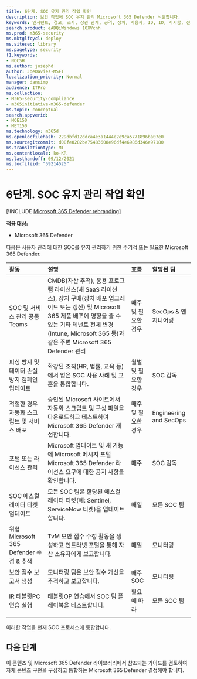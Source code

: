 ```yaml
---
title: 6단계. SOC 유지 관리 작업 확인
description: 보안 작업에 SOC 유지 관리 Microsoft 365 Defender 식별합니다.
keywords: 인시던트, 경고, 조사, 상관 관계, 공격, 장치, 사용자, ID, ID, 사서함, 전자 메일, 365, microsoft, m365, 인시던트 대응, 사이버 공격, 보안 작업, soc
search.product: eADQiWindows 10XVcnh
ms.prod: m365-security
ms.mktglfcycl: deploy
ms.sitesec: library
ms.pagetype: security
f1.keywords:
- NOCSH
ms.author: josephd
author: JoeDavies-MSFT
localization_priority: Normal
manager: dansimp
audience: ITPro
ms.collection:
- M365-security-compliance
- m365initiative-m365-defender
ms.topic: conceptual
search.appverid:
- MOE150
- MET150
ms.technology: m365d
ms.openlocfilehash: 229dbfd12ddca4e3a1444e2e9ca5771896ba07e0
ms.sourcegitcommit: d08fe0282be75483608e96df4e6986d346e97180
ms.translationtype: MT
ms.contentlocale: ko-KR
ms.lasthandoff: 09/12/2021
ms.locfileid: "59214525"
---
```

# <a name="step-6-identify-soc-maintenance-tasks"></a>6단계. SOC 유지 관리 작업 확인

[!INCLUDE [Microsoft 365 Defender rebranding](../includes/microsoft-defender.md)]

**적용 대상:**
- Microsoft 365 Defender

다음은 사용자 관리에 대한 SOC를 유지 관리하기 위한 주기적 또는 필요한 Microsoft 365 Defender.

| 활동  | 설명 | 흐름 | 할당된 팀 |
|:-------|:-----|:-------|:-------|
| SOC 및 서비스 관리 공동 Teams   | CMDB(자산 추적), 응용 프로그램 라이선스(새 SaaS 라이선스), 장치 구매(장치 배포 업그레이드 또는 갱신) 및 Microsoft 365 제품 배포에 영향을 줄 수 있는 기타 테넌트 전체 변경(Intune, Microsoft 365 등)과 같은 주변 Microsoft 365 Defender 관리 | 매주 및 필요한 경우   | SecOps & 엔지니어링 | 
| 피싱 방지 및 데이터 손실 방지 캠페인 업데이트 | 확장된 조직(HR, 법률, 교육 등)에서 얻은 SOC 사용 사례 및 교훈을 통합합니다.  | 월별 및 필요한 경우 | SOC 감독 |
| 적절한 경우 자동화 스크립트 및 서비스 배포 | 승인된 Microsoft 사이트에서 자동화 스크립트 및 구성 파일을 다운로드하고 테스트하여 Microsoft 365 Defender 개선합니다. | 매주 및 필요한 경우 | Engineering and SecOps | 
| 포털 또는 라이선스 관리 | Microsoft 업데이트 및 새 기능에 Microsoft 메시지 포털 Microsoft 365 Defender 라이선스 요구에 대한 공지 사항을 확인합니다. | 매주 | SOC 감독| 
| SOC 에스컬레이터 티켓 업데이트 | 모든 SOC 팀은 할당된 에스컬레이터 티켓(예: Sentinel, ServiceNow 티켓)을 업데이트합니다. | 매일 | 모든 SOC 팀 | 
| 위협 Microsoft 365 Defender 수정 & 추적 | TvM 보안 점수 수정 활동을 생성하고 인트라넷 포털을 통해 자산 소유자에게 보고합니다. | 매일 | 모니터링 | 
| 보안 점수 보고서 생성 | 모니터링 팀은 보안 점수 개선을 추적하고 보고합니다. | 매주 SOC | 모니터링 | 
| IR 태블릿PC 연습 실행 | 태블릿OP 연습에서 SOC 팀 플레이북을 테스트합니다. | 필요에 따라 | 모든 SOC 팀 | 
|||||

이러한 작업을 현재 SOC 프로세스에 통합합니다.

## <a name="next-steps"></a>다음 단계

이 콘텐츠 및 Microsoft 365 Defender 라이브러리에서 참조되는 가이드를 검토하여 자체 콘텐츠 구현을 구성하고 통합하는 Microsoft 365 Defender 결정해야 합니다. [](/microsoft-365/security/defender)
